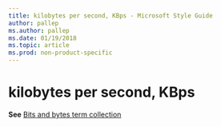 ```yaml
---
title: kilobytes per second, KBps - Microsoft Style Guide
author: pallep
ms.author: pallep
ms.date: 01/19/2018
ms.topic: article
ms.prod: non-product-specific
---
```


# kilobytes per second, KBps

**See** [Bits and bytes term collection](~/a-z-word-list-term-collections/term-collections/bits-bytes-terms.md)
